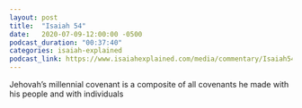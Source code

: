 ```yaml
---
layout: post
title:  "Isaiah 54"
date:   2020-07-09-12:00:00 -0500
podcast_duration: "00:37:40"
categories: isaiah-explained
podcast_link: https://www.isaiahexplained.com/media/commentary/Isaiah54.mp3
---
```

Jehovah’s millennial covenant is a composite of all covenants he made with his people and with individuals
